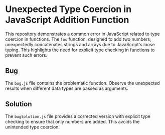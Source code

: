 # Unexpected Type Coercion in JavaScript Addition Function

This repository demonstrates a common error in JavaScript related to type coercion in functions. The `foo` function, designed to add two numbers, unexpectedly concatenates strings and arrays due to JavaScript's loose typing. This highlights the need for explicit type checking in functions to prevent such errors.

## Bug

The `bug.js` file contains the problematic function.  Observe the unexpected results when different data types are passed as arguments.

## Solution

The `bugSolution.js` file provides a corrected version with explicit type checking to ensure that only numbers are added.  This avoids the unintended type coercion.